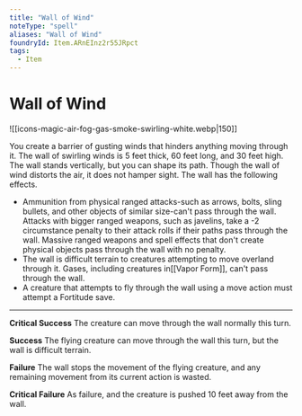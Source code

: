```yaml
---
title: "Wall of Wind"
noteType: "spell"
aliases: "Wall of Wind"
foundryId: Item.ARnEInz2r55JRpct
tags:
  - Item
---
```


# Wall of Wind
![[icons-magic-air-fog-gas-smoke-swirling-white.webp|150]]

You create a barrier of gusting winds that hinders anything moving through it. The wall of swirling winds is 5 feet thick, 60 feet long, and 30 feet high. The wall stands vertically, but you can shape its path. Though the wall of wind distorts the air, it does not hamper sight. The wall has the following effects.

*   Ammunition from physical ranged attacks-such as arrows, bolts, sling bullets, and other objects of similar size-can't pass through the wall. Attacks with bigger ranged weapons, such as javelins, take a -2 circumstance penalty to their attack rolls if their paths pass through the wall. Massive ranged weapons and spell effects that don't create physical objects pass through the wall with no penalty.
*   The wall is difficult terrain to creatures attempting to move overland through it. Gases, including creatures in[[Vapor Form]], can't pass through the wall.
*   A creature that attempts to fly through the wall using a move action must attempt a Fortitude save.

* * *

**Critical Success** The creature can move through the wall normally this turn.

**Success** The flying creature can move through the wall this turn, but the wall is difficult terrain.

**Failure** The wall stops the movement of the flying creature, and any remaining movement from its current action is wasted.

**Critical Failure** As failure, and the creature is pushed 10 feet away from the wall.
